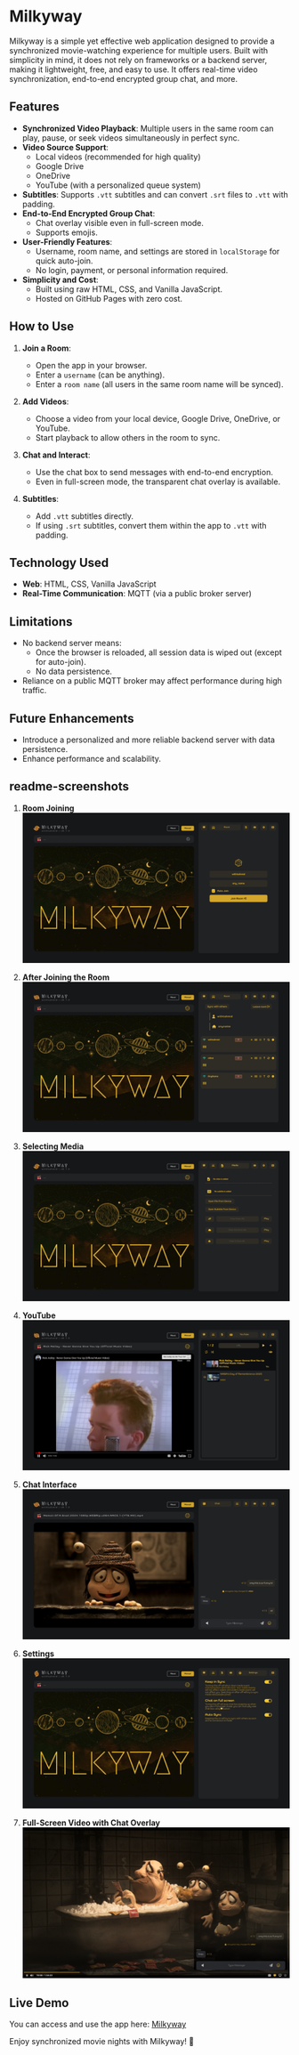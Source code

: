 # Milkyway

Milkyway is a simple yet effective web application designed to provide a synchronized movie-watching experience for multiple users. Built with simplicity in mind, it does not rely on frameworks or a backend server, making it lightweight, free, and easy to use. It offers real-time video synchronization, end-to-end encrypted group chat, and more.

## Features

- **Synchronized Video Playback**: Multiple users in the same room can play, pause, or seek videos simultaneously in perfect sync.
- **Video Source Support**:
  - Local videos (recommended for high quality)
  - Google Drive
  - OneDrive
  - YouTube (with a personalized queue system)
- **Subtitles**: Supports `.vtt` subtitles and can convert `.srt` files to `.vtt` with padding.
- **End-to-End Encrypted Group Chat**:
  - Chat overlay visible even in full-screen mode.
  - Supports emojis.
- **User-Friendly Features**:
  - Username, room name, and settings are stored in `localStorage` for quick auto-join.
  - No login, payment, or personal information required.
- **Simplicity and Cost**:
  - Built using raw HTML, CSS, and Vanilla JavaScript.
  - Hosted on GitHub Pages with zero cost.

## How to Use

1. **Join a Room**:
   - Open the app in your browser.
   - Enter a `username` (can be anything).
   - Enter a `room name` (all users in the same room name will be synced).

2. **Add Videos**:
   - Choose a video from your local device, Google Drive, OneDrive, or YouTube.
   - Start playback to allow others in the room to sync.

3. **Chat and Interact**:
   - Use the chat box to send messages with end-to-end encryption.
   - Even in full-screen mode, the transparent chat overlay is available.

4. **Subtitles**:
   - Add `.vtt` subtitles directly.
   - If using `.srt` subtitles, convert them within the app to `.vtt` with padding.

## Technology Used

- **Web**: HTML, CSS, Vanilla JavaScript
- **Real-Time Communication**: MQTT (via a public broker server)

## Limitations

- No backend server means:
  - Once the browser is reloaded, all session data is wiped out (except for auto-join).
  - No data persistence.
- Reliance on a public MQTT broker may affect performance during high traffic.

## Future Enhancements

- Introduce a personalized and more reliable backend server with data persistence.
- Enhance performance and scalability.

## readme-screenshots

1. **Room Joining**
   ![Room Joining](./readme-screenshots/room-joining.png)

2. **After Joining the Room**
   ![After Joining](./readme-screenshots/after-joining.png)

3. **Selecting Media**
   ![Selecting Media](./readme-screenshots/selecting-media.png)

4. **YouTube**
   ![YouTube](./readme-screenshots/youtube.png)

4. **Chat Interface**
   ![Chat Interface](./readme-screenshots/chat-interface.png)

5. **Settings**
   ![Settings](./readme-screenshots/settings.png)

6. **Full-Screen Video with Chat Overlay**
   ![Full-Screen Chat Overlay](./readme-screenshots/fullscreen-chat-overlay.png)

## Live Demo

You can access and use the app here: [Milkyway](https://withtahmid.github.io/milkyway)


Enjoy synchronized movie nights with Milkyway! 🚀
